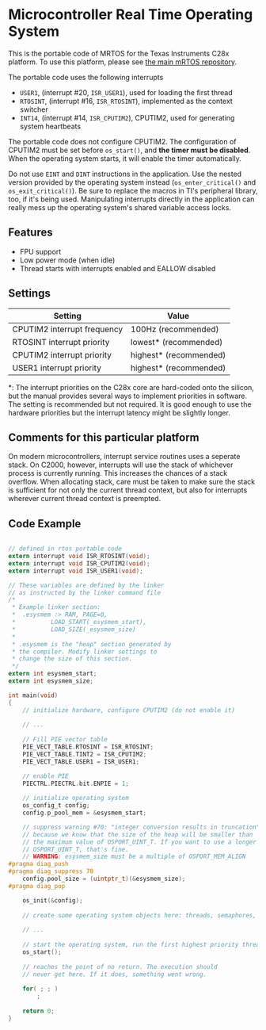 # Microcontroller Real Time Operating System

This is the portable code of MRTOS for the Texas Instruments C28x platform. To use this
platform, please see [the main mRTOS repository](https://github.com/jdoe95/mrtos). 

The portable code uses the following interrupts
 * ``USER1``, (interrupt #20, ``ISR_USER1``), used for loading the first thread
 * ``RTOSINT``,  (interrupt #16, ``ISR_RTOSINT``), implemented as the context switcher
 * ``INT14``, (interrupt #14, ``ISR_CPUTIM2``), CPUTIM2, used for generating system heartbeats
  
 The portable code does not configure CPUTIM2. The configuration of CPUTIM2 must be 
 set before ``os_start()``, and __the timer must be disabled__. When the operating
 system starts, it will enable the timer automatically.
 
Do not use ``EINT`` and ``DINT`` instructions in the application. Use the nested
version provided by the operating system instead (``os_enter_critical()`` and 
``os_exit_critical()``). Be sure to replace the macros in TI's peripheral library,  
too, if it's being used. Manipulating interrupts directly in the application can
really mess up the operating system's shared variable access locks.

 
## Features

 * FPU support
 * Low power mode (when idle)
 * Thread starts with interrupts enabled and EALLOW disabled
 
## Settings

|Setting|Value|
|---|---|
|CPUTIM2 interrupt frequency| 100Hz (recommended)|
|RTOSINT interrupt priority| lowest* (recommended) |
|CPUTIM2 interrupt priority| highest* (recommended) |
|USER1 interrupt priority| highest* (recommended)|

*: The interrupt priorities on the C28x core are hard-coded onto the silicon,
but the manual provides several ways to implement priorities in software.
The setting is recommended but not required. It is good enough to use
the hardware priorities but the interrupt latency might be slightly longer.

## Comments for this particular platform

On modern microcontrollers, interrupt service routines uses a seperate stack.
On C2000, however, interrupts will use the stack of whichever process is currently
running. This increases the chances of a stack overflow. When allocating stack,
care must be taken to make sure the stack is sufficient for not only the current
thread context, but also for interrupts wherever current thread context is preempted.
 

## Code Example

```C

// defined in rtos portable code
extern interrupt void ISR_RTOSINT(void);
extern interrupt void ISR_CPUTIM2(void);
extern interrupt void ISR_USER1(void);

// These variables are defined by the linker 
// as instructed by the linker command file
/* 
 * Example linker section:
 * 	.esysmem :> RAM, PAGE=0,
 *			LOAD_START(_esysmem_start),
 *			LOAD_SIZE(_esysmem_size)
 *
 * .esysmem is the "heap" section generated by
 * the compiler. Modify linker settings to 
 * change the size of this section.  
 */
extern int esysmem_start;
extern int esysmem_size;

int main(void)
{
    // initialize hardware, configure CPUTIM2 (do not enable it)
	
    // ...
	
    // Fill PIE vector table
    PIE_VECT_TABLE.RTOSINT = ISR_RTOSINT;
    PIE_VECT_TABLE.TINT2 = ISR_CPUTIM2;
    PIE_VECT_TABLE.USER1 = ISR_USER1;

    // enable PIE
    PIECTRL.PIECTRL.bit.ENPIE = 1;
    
    // initialize operating system
    os_config_t config;
    config.p_pool_mem = &esysmem_start;

	// suppress warning #70: "integer conversion results in truncation"
	// because we know that the size of the heap will be smaller than 
	// the maximum value of OSPORT_UINT_T. If you want to use a longer
	// OSPORT_UINT_T, that's fine.
	// WARNING: esysmem_size must be a multiple of OSPORT_MEM_ALIGN
#pragma diag_push
#pragma diag_suppress 70
    config.pool_size = (uintptr_t)(&esysmem_size);
#pragma diag_pop

    os_init(&config);
    
    // create some operating system objects here: threads, semaphores, etc.
    
    // ... 
    
    // start the operating system, run the first highest priority thread
    os_start();
    
    // reaches the point of no return. The execution should
    // never get here. If it does, something went wrong.
    
    for( ; ; )
   		;
    
    return 0;
}

```
